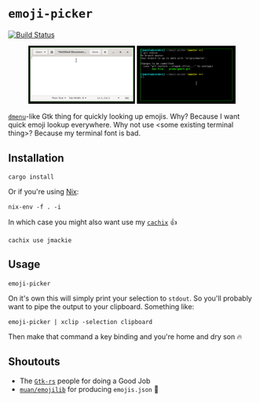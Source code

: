 # `emoji-picker`
[![Build Status](https://travis-ci.org/jmackie/emoji-picker.svg?branch=master)](https://travis-ci.org/jmackie/emoji-picker)

<p align="center">
  <img alt="gif of emoji picker working with gedit" src="promo-gedit.gif" width="43%" /> 
  <img alt="gif of emoji picker working with a git commit message" src="promo-terminal.gif" width="40%" />
</p>

[`dmenu`](https://tools.suckless.org/dmenu/)-like Gtk thing for quickly looking up emojis. Why? Because I want quick emoji lookup everywhere. Why not use \<some existing terminal thing\>? Because my terminal font is bad.

## Installation

```
cargo install
```

Or if you're using [Nix](https://nixos.org/):

```
nix-env -f . -i
```

In which case you might also want use my [`cachix`](https://jmackie.cachix.org) 👍

```
cachix use jmackie
```

## Usage

```
emoji-picker
```

On it's own this will simply print your selection to `stdout`. So you'll probably want to pipe the output to your clipboard. Something like:

```
emoji-picker | xclip -selection clipboard
```

Then make that command a key binding and you're home and dry son 🔥

## Shoutouts

* The [`Gtk-rs`](https://gtk-rs.org/) people for doing a Good Job
* [`muan/emojilib`](https://github.com/muan/emojilib) for producing `emojis.json` 🙏
